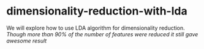 # dimensionality-reduction-with-lda
We will explore how to use LDA algorithm for dimensionality reduction.
_Though more than 90% of the number of features were reduced it still gave awesome result_
